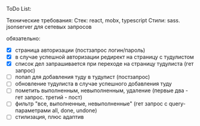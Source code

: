 ToDo List:

Технические требования:
Стек: react, mobx, typescript
Стили: sass.
jsonserver для сетевых запросов

обязательно:

- [x] страница авторизации (постзапрос логин/пароль)
- [x] в случае успешной авторизации редирект на страницу с тудулистом
- [x] список дел запрашивается при переходе на страницу тудулиста (гет запрос)
- [ ] попап для добавления туду в тудулист (постзапрос)
- [ ] обновление тудулиста в случае успешного добавления туду
- [ ] пометить выполненным, невыполненным, удаление (первые два - гет запрос. третий - пост)
- [ ] фильтр "все, выполненные, невыполненные" (гет запрос с query-параметрами all, done, undone)
- [ ] стилизация, плюс адаптив
